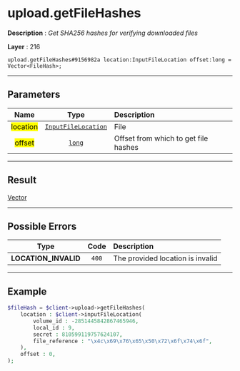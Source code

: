 # upload.getFileHashes

**Description** : *Get SHA256 hashes for verifying downloaded files*

**Layer** : 216

```tl
upload.getFileHashes#9156982a location:InputFileLocation offset:long = Vector<FileHash>;
```

---

## Parameters

| Name | Type | Description |
| :---: | :---: | :--- |
| <mark>location</mark> | [`InputFileLocation`](type/InputFileLocation) | File |
| <mark>offset</mark> | [`long`](type/long) | Offset from which to get file hashes |

---

## Result

[Vector<FileHash>](type/FileHash)

---

## Possible Errors

| Type | Code | Description |
| :---: | :---: | :--- |
| **LOCATION_INVALID** | `400` | The provided location is invalid |

---

## Example

```php
$fileHash = $client->upload->getFileHashes(
	location : $client->inputFileLocation(
		volume_id : -2851445842867465946,
		local_id : 9,
		secret : 810599119757624107,
		file_reference : "\x4c\x69\x76\x65\x50\x72\x6f\x74\x6f",
	),
	offset : 0,
);
```